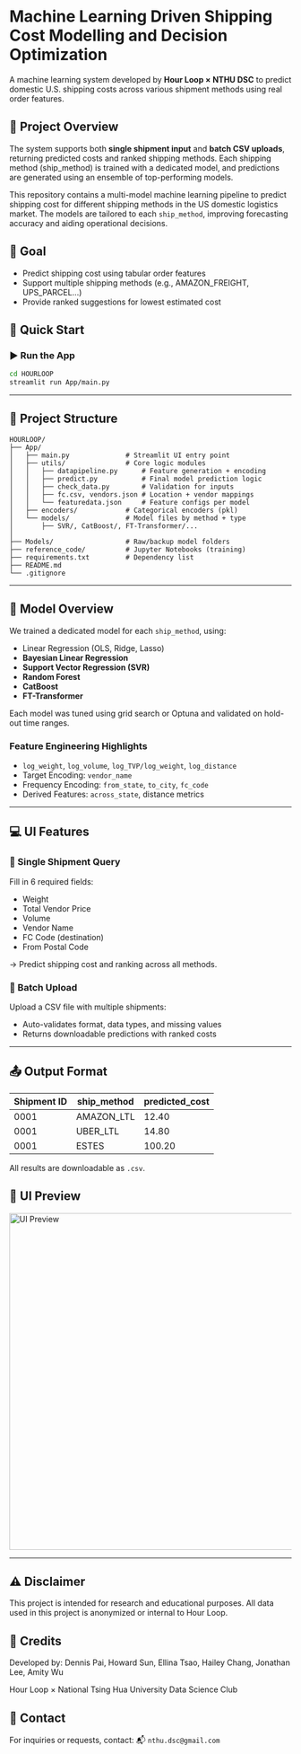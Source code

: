 # Machine Learning Driven Shipping Cost Modelling and Decision Optimization

A machine learning system developed by **Hour Loop × NTHU DSC** to predict domestic U.S. shipping costs across various shipment methods using real order features.

## 🚚 Project Overview

The system supports both **single shipment input** and **batch CSV uploads**, returning predicted costs and ranked shipping methods. Each shipping method (ship_method) is trained with a dedicated model, and predictions are generated using an ensemble of top-performing models.

This repository contains a multi-model machine learning pipeline to predict shipping cost for different shipping methods in the US domestic logistics market. The models are tailored to each `ship_method`, improving forecasting accuracy and aiding operational decisions.

## 🎯 Goal
- Predict shipping cost using tabular order features
- Support multiple shipping methods (e.g., AMAZON_FREIGHT, UPS_PARCEL...)
- Provide ranked suggestions for lowest estimated cost


## 🚀 Quick Start

### ▶️ Run the App

```bash
cd HOURLOOP
streamlit run App/main.py
````

---

## 📂 Project Structure

```
HOURLOOP/
├── App/                    
│   ├── main.py              # Streamlit UI entry point
│   ├── utils/               # Core logic modules
│   │   ├── datapipeline.py      # Feature generation + encoding
│   │   ├── predict.py           # Final model prediction logic
│   │   ├── check_data.py        # Validation for inputs
│   │   ├── fc.csv, vendors.json # Location + vendor mappings
│   │   └── featuredata.json     # Feature configs per model
│   ├── encoders/            # Categorical encoders (pkl)
│   └── models/              # Model files by method + type
│       ├── SVR/, CatBoost/, FT-Transformer/...
│
├── Models/                  # Raw/backup model folders
├── reference_code/          # Jupyter Notebooks (training)
├── requirements.txt         # Dependency list
├── README.md
└── .gitignore
```

---

## 🧠 Model Overview

We trained a dedicated model for each `ship_method`, using:

* Linear Regression (OLS, Ridge, Lasso)
* **Bayesian Linear Regression**
* **Support Vector Regression (SVR)**
* **Random Forest**
* **CatBoost**
* **FT-Transformer**

Each model was tuned using grid search or Optuna and validated on hold-out time ranges.

### Feature Engineering Highlights

* `log_weight`, `log_volume`, `log_TVP/log_weight`, `log_distance`
* Target Encoding: `vendor_name`
* Frequency Encoding: `from_state`, `to_city`, `fc_code`
* Derived Features: `across_state`, distance metrics

---

## 💻 UI Features

### 🔹 Single Shipment Query

Fill in 6 required fields:

* Weight
* Total Vendor Price
* Volume
* Vendor Name
* FC Code (destination)
* From Postal Code

→ Predict shipping cost and ranking across all methods.

### 🔸 Batch Upload

Upload a CSV file with multiple shipments:

* Auto-validates format, data types, and missing values
* Returns downloadable predictions with ranked costs

---

## 📤 Output Format

| Shipment ID | ship\_method | predicted\_cost |
| ----------- | ------------ | --------------- |
| 0001        | AMAZON\_LTL  | 12.40           |
| 0001        | UBER\_LTL    | 14.80           |
| 0001        | ESTES        | 100.20          |

All results are downloadable as `.csv`.


## 📸 UI Preview

<img src="UI_preview.png" alt="UI Preview" width="600"/>

---

## ⚠️ Disclaimer

This project is intended for research and educational purposes.
All data used in this project is anonymized or internal to Hour Loop.


## 🤝 Credits

Developed by:
Dennis Pai, Howard Sun, Ellina Tsao, Hailey Chang, Jonathan Lee, Amity Wu

Hour Loop × National Tsing Hua University Data Science Club


## 📩 Contact

For inquiries or requests, contact:
📬 `nthu.dsc@gmail.com`
